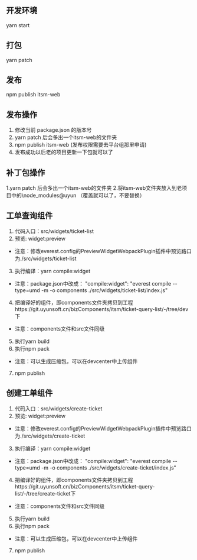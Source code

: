 ## 开发环境
yarn start

## 打包
yarn patch

## 发布
npm publish itsm-web

## 发布操作
1. 修改当前 package.json 的版本号
2. yarn patch 后会多出一个itsm-web的文件夹
3. npm publish itsm-web (发布权限需要去平台组那里申请)
4. 发布成功以后老的项目更新一下包就可以了

## 补丁包操作
1.yarn patch 后会多出一个itsm-web的文件夹
2.将itsm-web文件夹放入到老项目中的\node_modules\@uyun （覆盖就可以了，不要替换）

## 工单查询组件

1. 代码入口：src/widgets/ticket-list
2. 预览: widget:preview
* 注意：修改everest.config的PreviewWidgetWebpackPlugin插件中预览路口为./src/widgets/ticket-list
3. 执行编译：yarn compile:widget 
* 注意：package.json中改成： "compile:widget": "everest compile --type=umd -m -o components ./src/widgets/ticket-list/index.js"
4. 把编译好的组件，即components文件夹拷贝到工程https://git.uyunsoft.cn/bizComponents/itsm/ticket-query-list/-/tree/dev下
* 注意：components文件和src文件同级
5. 执行yarn build
6. 执行npm pack
* 注意：可以生成压缩包，可以在devcenter中上传组件
7. npm publish


## 创建工单组件

1. 代码入口：src/widgets/create-ticket
2. 预览: widget:preview
* 注意：修改everest.config的PreviewWidgetWebpackPlugin插件中预览路口为./src/widgets/create-ticket
3. 执行编译：yarn compile:widget
* 注意：package.json中改成： "compile:widget": "everest compile --type=umd -m -o components ./src/widgets/create-ticket/index.js"
4. 把编译好的组件，即components文件夹拷贝到工程https://git.uyunsoft.cn/bizComponents/itsm/ticket-query-list/-/tree/create-ticket下
* 注意：components文件和src文件同级
5. 执行yarn build
6. 执行npm pack
* 注意：可以生成压缩包，可以在devcenter中上传组件
7. npm publish



